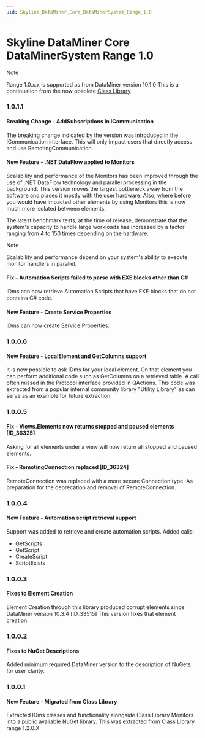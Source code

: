 ```yaml
---
uid: Skyline_DataMiner_Core_DataMinerSystem_Range_1.0
---
```


# Skyline DataMiner Core DataMinerSystem Range 1.0

> [!NOTE]
> Range 1.0.x.x is supported as from DataMiner version 10.1.0
> This is a continuation from the now obsolete [Class Library](xref:ClassLibrary_Range_1.2)

### 1.0.1.1

#### Breaking Change - AddSubscriptions in ICommunication

The breaking change indicated by the version was introduced in the ICommunication interface. This will only impact users that directly access and use RemotingCommunication.

#### New Feature - .NET DataFlow applied to Monitors

Scalability and performance of the Monitors has been improved through the use of .NET DataFlow technology and parallel processing in the background.
This version moves the largest bottleneck away from the software and places it mostly with the user hardware.
Also, where before you would have impacted other elements by using Monitors this is now much more isolated between elements.

The latest benchmark tests, at the time of release, demonstrate that the system's capacity to handle large workloads has increased by a factor ranging from 4 to 150 times depending on the hardware.

>[!Note]
> Scalability and performance depend on your system's ability to execute monitor handlers in parallel.

#### Fix - Automation Scripts failed to parse with EXE blocks other than C#

IDms can now retrieve Automation Scripts that have EXE blocks that do not contains C# code.

#### New Feature - Create Service Properties

IDms can now create Service Properties.

### 1.0.0.6

#### New Feature - LocalElement and GetColumns support

It is now possible to ask IDms for your local element. On that element you can perform additional code such as GetColumns on a retrieved table.
A call often missed in the Protocol interface provided in QActions.
This code was extracted from a popular internal community library "Utility Library" as can serve as an example for future extraction.

### 1.0.0.5

#### Fix - Views.Elements now returns stopped and paused elements \[ID_36325\]

Asking for all elements under a view will now return all stopped and paused elements.

#### Fix - RemotingConnection replaced \[ID_36324\]

​RemoteConnection was replaced with a more secure Connection type. As preparation for the deprecation and removal of RemoteConnection.

### 1.0.0.4

#### New Feature - Automation script retrieval support

Support was added to retrieve and create automation scripts.
Added calls:

- GetScripts
- GetScript
- CreateScript
- ScriptExists

### 1.0.0.3

#### Fixes to Element Creation

Element Creation through this library produced corrupt elements since DataMiner version 10.3.4 \[ID_33515\]
This version fixes that element creation.

### 1.0.0.2

#### Fixes to NuGet Descriptions

Added minimum required DataMiner version to the description of NuGets for user clarity.

### 1.0.0.1

#### New Feature - Migrated from Class Library

Extracted IDms classes and functionality alongside Class Library Monitors into a public available NuGet library.
This was extracted from Class Library range 1.2.0.X